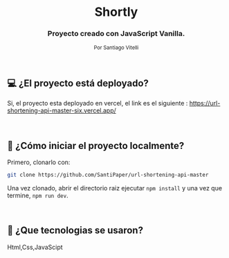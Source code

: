 <div align="center">
 <h1>Shortly
 </h1>
 <h3>Proyecto creado con JavaScript Vanilla.</h3>
  
 <small>Por Santiago Vitelli</small>
</div>

<br />

## 💻 ¿El proyecto está deployado?

Si, el proyecto esta deployado en vercel, el link es el siguiente : https://url-shortening-api-master-six.vercel.app/

<br />

## 🤔 ¿Cómo iniciar el proyecto localmente?

Primero, clonarlo con:

```bash
git clone https://github.com/SantiPaper/url-shortening-api-master
```

Una vez clonado, abrir el directorio raiz ejecutar `npm install` y una vez que termine, `npm run dev`.

<br />

## 🧱 ¿Que tecnologias se usaron?

Html,Css,JavaScipt

<br />
